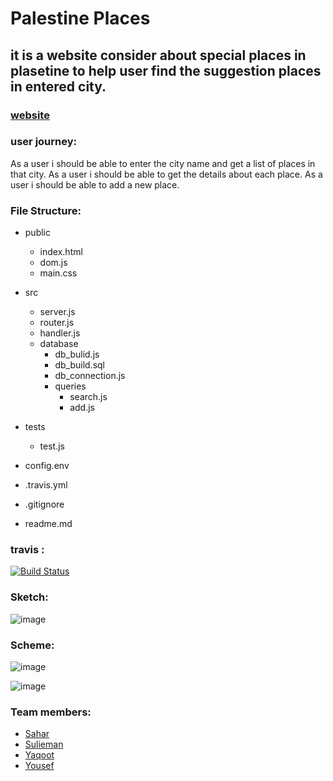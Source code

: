 # Palestine Places 

## it is a website consider about special places in plasetine to help user find the suggestion places in entered city. 

### [website](https://palestenian-places.herokuapp.com/)

### user journey: 

As a user i should be able to enter the city name and get a list of places in that city. 
As a user i should be able to get the details about each place. 
As a user i should be able to add a new place.  

### File Structure: 

- public 
  - index.html
  - dom.js
  - main.css
   
- src
  - server.js
  - router.js
  - handler.js
  - database
    - db_bulid.js
    - db_build.sql
    - db_connection.js
    - queries
      - search.js
      - add.js
      
- tests
  - test.js
  
- config.env
- .travis.yml
- .gitignore
- readme.md

### travis :
[![Build Status](https://travis-ci.org/fack2/PalestinePlaces.svg?branch=master)](https://travis-ci.org/fack2/PalestinePlaces)
### Sketch:

![image](https://user-images.githubusercontent.com/27896127/61692669-c0714a00-ad36-11e9-8608-c476a68b9072.png)

### Scheme:
![image](https://user-images.githubusercontent.com/48014915/61699201-1a780c80-ad43-11e9-8e35-5e57fd601d6d.png)

![image](https://user-images.githubusercontent.com/48014915/61699184-151ac200-ad43-11e9-8ac9-0aed6106130e.png)
### Team members:
- [Sahar](https://github.com/saharAdem)
- [Sulieman](https://github.com/sulieman1)
- [Yaqoot](https://github.com/yaqootturman)
- [Yousef](https://github.com/YousefQwasmeh)
